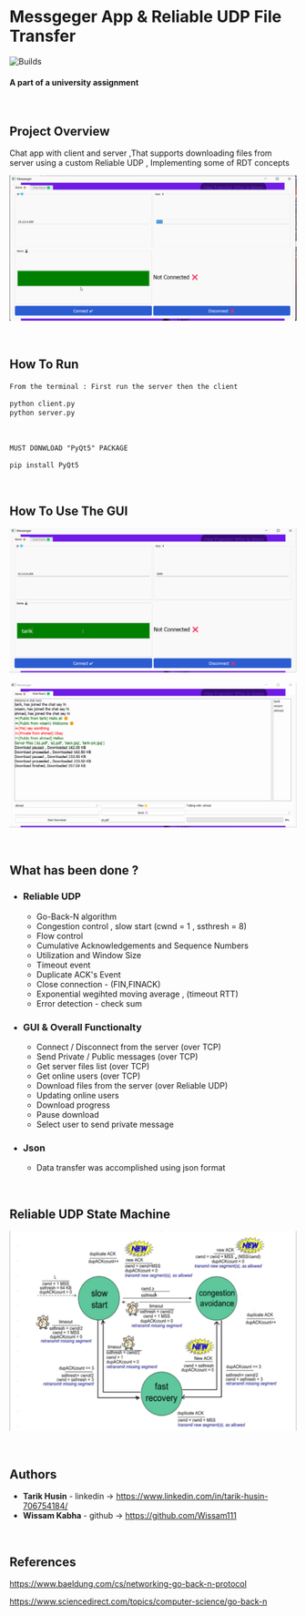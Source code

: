 # Messgeger App & Reliable UDP File Transfer  

![Builds](https://github.com/project-chip/connectedhomeip/workflows/Builds/badge.svg)

#### A part of a university assignment

</br>

## Project Overview

Chat app with client and server ,That supports downloading files from server using a custom Reliable UDP ,
Implementing some of RDT concepts 


![](imgs/gui.gif)

</br>

## How To Run

`From the terminal : First run the server then the client`

    python client.py  
    python server.py

<br/>

`MUST DONWLOAD "PyQt5" PACKAGE`

    pip install PyQt5

</br>



## How To Use The GUI

![](imgs/gui2.gif)

![](imgs/gui3.gif)

</br>

## What has been done ?

- ### Reliable UDP

    - Go-Back-N algorithm
    - Congestion control , slow start (cwnd = 1 , ssthresh = 8)
    - Flow control
    - Cumulative Acknowledgements and Sequence Numbers
    - Utilization and Window Size
    - Timeout event
    - Duplicate ACK's Event
    - Close connection - (FIN,FINACK)
    - Exponential wegihted moving average , (timeout RTT)
    - Error detection - check sum


- ### GUI & Overall Functionalty

  - Connect / Disconnect from the server (over TCP)
  - Send Private / Public messages (over TCP)
  - Get server files list (over TCP)
  - Get online users (over TCP)
  - Download files from the server (over Reliable UDP)
  - Updating online users
  - Download progress 
  - Pause download 
  - Select user to send private message
    


- ### Json
  - Data transfer was accomplished using json format

</br>

## Reliable UDP State Machine

![](imgs/state_machine.jpg)




</br>

## Authors

* **Tarik Husin**  - linkedin -> https://www.linkedin.com/in/tarik-husin-706754184/
* **Wissam Kabha**  - github -> https://github.com/Wissam111

</br>

## References
https://www.baeldung.com/cs/networking-go-back-n-protocol

https://www.sciencedirect.com/topics/computer-science/go-back-n